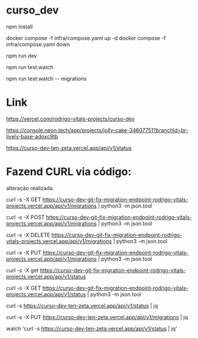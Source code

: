 # curso_dev

npm install

docker compose -f infra/compose.yaml up -d
docker compose -f infra/compose.yaml down

npm run dev

npm run test:watch

npm run test:watch -- migrations

# Link

https://vercel.com/rodrigo-vitals-projects/curso-dev


https://console.neon.tech/app/projects/jolly-cake-34607751?branchId=br-lively-base-adoxc9tb


https://curso-dev-ten-zeta.vercel.app/api/v1/status



# Fazend CURL via código:

alteração realizada.


curl -s -X GET https://curso-dev-git-fix-migration-endpoint-rodrigo-vitals-projects.vercel.app/api/v1/migrations | python3 -m json.tool

curl -s -X POST https://curso-dev-git-fix-migration-endpoint-rodrigo-vitals-projects.vercel.app/api/v1/migrations | python3 -m json.tool

curl -s -X DELETE https://curso-dev-git-fix-migration-endpoint-rodrigo-vitals-projects.vercel.app/api/v1/migrations | python3 -m json.tool

curl -s -X PUT https://curso-dev-git-fix-migration-endpoint-rodrigo-vitals-projects.vercel.app/api/v1/migrations | python3 -m json.tool

curl -s -X get https://curso-dev-git-fix-migration-endpoint-rodrigo-vitals-projects.vercel.app/api/v1/status

curl -s -X GET https://curso-dev-git-fix-migration-endpoint-rodrigo-vitals-projects.vercel.app/api/v1/status | python3 -m json.tool


curl -s https://curso-dev-ten-zeta.vercel.app/api/v1/status | jq

curl -s -X PUT https://curso-dev-ten-zeta.vercel.app/api/v1/migrations | jq

watch 'curl -s https://curso-dev-ten-zeta.vercel.app/api/v1/status | jq'